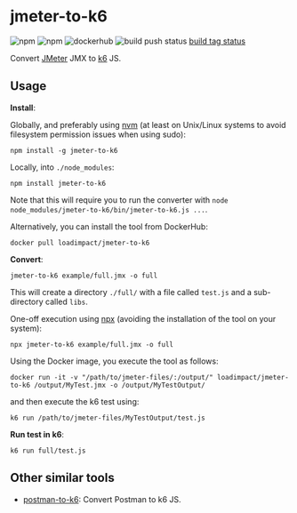 # jmeter-to-k6

![npm](https://img.shields.io/npm/v/jmeter-to-k6.svg) ![npm](https://img.shields.io/npm/dw/jmeter-to-k6.svg) ![dockerhub](https://img.shields.io/docker/pulls/loadimpact/jmeter-to-k6.svg) ![build push status](https://github.com/loadimpact/jmeter-to-k6/workflows/Build%20on%20push/badge.svg) [build tag status](https://github.com/loadimpact/jmeter-to-k6/workflows/Build%20on%20tag/badge.svg)

Convert [JMeter](https://jmeter.apache.org/) JMX to [k6](https://k6.io/) JS.

## Usage

**Install**:

Globally, and preferably using [nvm](https://github.com/creationix/nvm) (at least on Unix/Linux systems to avoid filesystem permission issues when using sudo):

```shell
npm install -g jmeter-to-k6
```

Locally, into `./node_modules`:

```shell
npm install jmeter-to-k6
```

Note that this will require you to run the converter with `node node_modules/jmeter-to-k6/bin/jmeter-to-k6.js ...`.

Alternatively, you can install the tool from DockerHub:

```shell
docker pull loadimpact/jmeter-to-k6
```

**Convert**:

```shell
jmeter-to-k6 example/full.jmx -o full
```

This will create a directory `./full/` with a file called `test.js` and a sub-directory called `libs`.

One-off execution using [npx](https://www.npmjs.com/package/npx) (avoiding the installation of the tool on your system):

```shell
npx jmeter-to-k6 example/full.jmx -o full
```

Using the Docker image, you execute the tool as follows:

```shell
docker run -it -v "/path/to/jmeter-files/:/output/" loadimpact/jmeter-to-k6 /output/MyTest.jmx -o /output/MyTestOutput/
```

and then execute the k6 test using:

```shell
k6 run /path/to/jmeter-files/MyTestOutput/test.js
```

**Run test in k6**:

```shell
k6 run full/test.js
```

## Other similar tools

-   [postman-to-k6](https://github.com/loadimpact/postman-to-k6/): Convert
    Postman to k6 JS.
